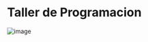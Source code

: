 # Taller de Programacion


![image](https://github.com/Giancardonee/Taller-De-Programacion/assets/114377978/0ba096cc-77fa-4a3f-a9d9-cf7337c572ec)
